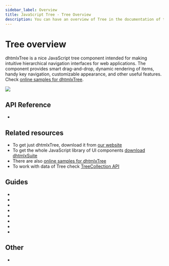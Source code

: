 ```yaml
---
sidebar_label: Overview
title: JavaScript Tree - Tree Overview 
description: You can have an overview of Tree in the documentation of the DHTMLX JavaScript UI library. Browse developer guides and API reference, try out code examples and live demos, and download a free 30-day evaluation version of DHTMLX Suite 7.
---
```


# Tree overview

dhtmlxTree is a nice JavaScript tree component intended for making intuitive hierarchical navigation interfaces for web applications. 
The component provides smart drag-and-drop, dynamic rendering of items, handy key navigation, customizable appearance, and other useful features. 
Check [online samples for dhtmlxTree](https://snippet.dhtmlx.com/all?text=%23tree).

![](../assets/tree/tree_front.png)

## API Reference

- [](tree/api/api_overview.md)

## Related resources

- To get just dhtmlxTree, download it from [our website](https://dhtmlx.com/docs/products/dhtmlxTree/download.shtml)
- To get the whole JavaScript library of UI components [download dhtmlxSuite](https://dhtmlx.com/docs/products/dhtmlxSuite/download.shtml)
- There are also [online samples for dhtmlxTree](https://snippet.dhtmlx.com/all?text=%23tree)
- To work with data of Tree check [TreeCollection API](tree_collection.md)
  
## Guides

- [](initialization_of_dhtmlxtree.md)
- [](configuration.md)
- [](loading_data.md)
- [](drag_and_drop_handling.md)
- [](work_with_tree.md)
- [](usage_selection.md)
- [](setting_tree_appearance.md)
- [](events_handling.md)

## Other

- [](../migration.md)

